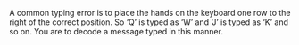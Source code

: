 A common typing error is to place the hands on the keyboard one row to the right of the correct position. So ‘Q’ is typed as ‘W’ and ‘J’ is typed as ‘K’ and so on. You are to decode a message typed in this manner.

